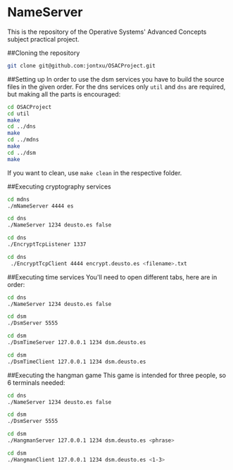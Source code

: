 NameServer
============

This is the repository of the Operative Systems' Advanced Concepts subject practical project.

##Cloning the repository
```bash
git clone git@github.com:jontxu/OSACProject.git
```

##Setting up
In order to use the dsm services you have to build the source files in the given order. For the dns services only `util` and `dns` are required, but making all the parts is encouraged:
```bash
cd OSACProject
cd util
make
cd ../dns
make
cd ../mdns
make
cd ../dsm
make
```

If you want to clean, use `make clean` in the respective folder.

##Executing cryptography services
```bash
cd mdns
./mNameServer 4444 es
```

```bash
cd dns
./NameServer 1234 deusto.es false
```

```bash
cd dns
./EncryptTcpListener 1337
```

```bash
cd dns
 ./EncryptTcpClient 4444 encrypt.deusto.es <filename>.txt
```

##Executing time services
You'll need to open different tabs, here are in order:
```bash
cd dns
./NameServer 1234 deusto.es false
```
```bash
cd dsm
./DsmServer 5555
```
```bash
cd dsm
./DsmTimeServer 127.0.0.1 1234 dsm.deusto.es
```
```bash
cd dsm
./DsmTimeClient 127.0.0.1 1234 dsm.deusto.es
```

##Executing the hangman game
This game is intended for three people, so 6 terminals needed:
```bash
cd dns
./NameServer 1234 deusto.es false
```
```bash
cd dsm
./DsmServer 5555
```
```bash
cd dsm
./HangmanServer 127.0.0.1 1234 dsm.deusto.es <phrase>
```

```bash
cd dsm
./HangmanClient 127.0.0.1 1234 dsm.deusto.es <1-3>
```
